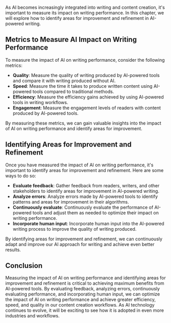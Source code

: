 
As AI becomes increasingly integrated into writing and content creation, it's important to measure its impact on writing performance. In this chapter, we will explore how to identify areas for improvement and refinement in AI-powered writing.

Metrics to Measure AI Impact on Writing Performance
---------------------------------------------------

To measure the impact of AI on writing performance, consider the following metrics:

* **Quality**: Measure the quality of writing produced by AI-powered tools and compare it with writing produced without AI.
* **Speed**: Measure the time it takes to produce written content using AI-powered tools compared to traditional methods.
* **Efficiency**: Measure the efficiency gains achieved by using AI-powered tools in writing workflows.
* **Engagement**: Measure the engagement levels of readers with content produced by AI-powered tools.

By measuring these metrics, we can gain valuable insights into the impact of AI on writing performance and identify areas for improvement.

Identifying Areas for Improvement and Refinement
------------------------------------------------

Once you have measured the impact of AI on writing performance, it's important to identify areas for improvement and refinement. Here are some ways to do so:

* **Evaluate feedback**: Gather feedback from readers, writers, and other stakeholders to identify areas for improvement in AI-powered writing.
* **Analyze errors**: Analyze errors made by AI-powered tools to identify patterns and areas for improvement in their algorithms.
* **Continuously evaluate**: Continuously evaluate the performance of AI-powered tools and adjust them as needed to optimize their impact on writing performance.
* **Incorporate human input**: Incorporate human input into the AI-powered writing process to improve the quality of writing produced.

By identifying areas for improvement and refinement, we can continuously adapt and improve our AI approach for writing and achieve even better results.

Conclusion
----------

Measuring the impact of AI on writing performance and identifying areas for improvement and refinement is critical to achieving maximum benefits from AI-powered tools. By evaluating feedback, analyzing errors, continuously evaluating performance, and incorporating human input, we can optimize the impact of AI on writing performance and achieve greater efficiency, speed, and quality in our content creation workflows. As AI technology continues to evolve, it will be exciting to see how it is adopted in even more industries and workflows.
